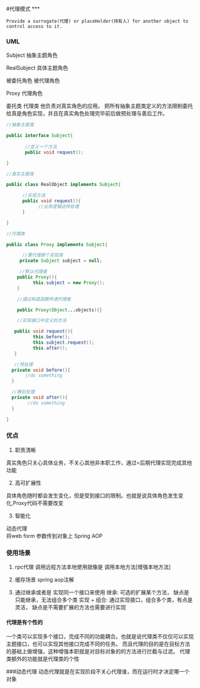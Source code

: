 #代理模式  ***

    Provide a surrogate(代理) or placeHolder(持有人) for another object to control access to it.

### UML

Subject 抽象主题角色

RealSubject 具体主题角色 

被委托角色 被代理角色

Proxy 代理角色

委托类 代理类  他负责对真实角色的应用。
把所有抽象主题类定义的方法限制委托给真是角色实现，并且在真实角色处理完毕前后做预处理与善后工作。

```java
//抽象主题类

public interface Subject{
    
       //定义一个方法
       public void request();

}

//真实主题类

public class RealObject implements Subject{

      //实现方法
      public void request(){
            //业务逻辑这样处理
      }

}

//代理类

public class Proxy implements Subject{

      //要代理那个实现类
     private Subject subject = null;

     //默认代理者
    public Proxy(){
          this.subject = new Proxy();
    }

    //通过构造函数传递代理者

    public Proxy(Object...objects){}

    //实现接口中定义的方法

   public void request(){
          this.before();
          this.subject.request();
          this.after();
   }

   //预处理
  private void before(){
       //do something
  }

  //善后处理
  private void after(){
        //do something
  }

}
```

### 优点
1. 职责清晰

真实角色只关心具体业务，不关心其他非本职工作，通过=后期代理实现完成其他功能

2. 高可扩展性

具体角色随时都会发生变化，但是受到接口的限制。也就是说具体角色发生变化,Proxy代码不需要改变

3. 智能化

动态代理  
将web form 参数传到对象上
Spring AOP


### 使用场景
1. rpc代理
调用远程方法本地使用就像是 调用本地方法[增强本地方法]

2. 缓存场景
spring aop注解

3. 通过继承或者是 实现同一个接口来使用
继承: 可选的扩展某个方法， 缺点是只能继承，无法组合多个类
实现 + 组合: 通过实现接口，组合多个类，有点是灵活， 缺点是不需要扩展的方法也需要进行实现 

#### 代理是有个性的
一个类可以实现多个接口，完成不同的功能耦合。也就是说代理类不仅仅可以实现主题接口，也可以实现其他接口完成不同的任务。
而且代理的目的是在目标方法的基础上做增强，这种增强本职就是对目标对象的的方法进行拦截与过滤。
代理类额外的功能就是代理类的个性


###动态代理
动态代理就是在实现阶段不关心代理谁，而在运行时才决定哪一个对象






